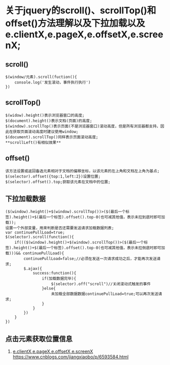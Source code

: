 # 关于jquery的scroll()、scrollTop()和offset()方法理解以及下拉加载以及e.clientX,e.pageX,e.offsetX,e.screenX;

## scroll()
```
$(window/元素).scroll(fuction(){
    console.log('发生滚动，事件执行执行')
})
```
## scrollTop()
```
$(widow).height()表示浏览器窗口的高度;
$(document).height()表示文档(页面)的高度;
$(window).scrollTop()表示页面(不是浏览器窗口)滚动高度，但是所有浏览器都支持，因此在获取页面滚动高度时建议使用window;
$(document).scrollTop()同样表示页面滚动高度;
**scrollLeft()有相似效果**
```
## offset()
```
该方法设置或返回备选元素相对于文档的偏移坐标，以该元素的左上角和文档左上角为基点;
$(selector).offset({top:1,left:2})设置位置;
$(selector).offset().top;获取该元素在文档中的位置;
```
## 下拉加载数据
```
($(window).height()+$(window).scrollTop())>($(最后一个标签).height()+$(最后一个标签).offset().top-0(也可减其他值，表示未拉到底时即可加载));
设置一个外部变量，用来判断是否还需要发送请求加载数据列表;
var continuePullLoad=true;
$(selector).scroll(function(){
    if((($(window).height()+$(window).scrollTop())>($(最后一个标签).height()+$(最后一个标签).offset().top-0(也可减其他值，表示未拉倒底时即可加载)))&& continuePullLoad){
        continuePullLoad=false;//必须在发送一次请求成功之后，才能再次发送请求;
        $.ajax({
            success:function(){
                if(加载数据完毕){
                    $(selector).off("scroll")//关闭滚动式触发的事件
                }else{
                    未加载全部数据数据continuePullLoad=true;可以再次发送请求;
                }
            }
        })
    }
})
```
## 点击元素获取位置信息
1. [e.clientX,e.pageX,e.offsetX,e.screenX](https://www.cnblogs.com/jiangxiaobo/p/6593584.html) https://www.cnblogs.com/jiangxiaobo/p/6593584.html